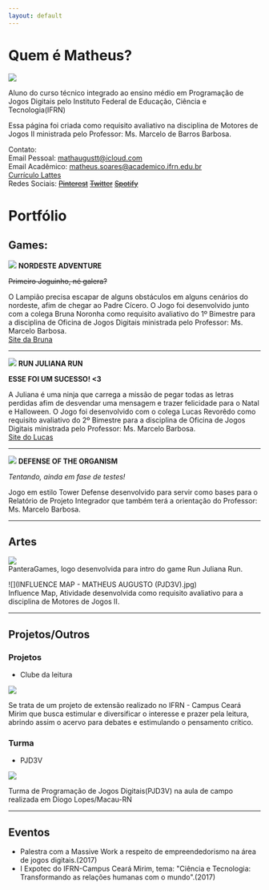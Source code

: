 ```yaml
---
layout: default
---
```



# Quem é Matheus?

![](eu.jpg)

Aluno do curso técnico integrado ao ensino médio em Programação de Jogos Digitais pelo Instituto Federal de Educação, Ciência e Tecnologia(IFRN)

Essa página foi criada como requisito avaliativo na disciplina de Motores de Jogos II ministrada pelo Professor: Ms. Marcelo de Barros Barbosa.

Contato:  
 Email Pessoal: mathaugustt@icloud.com  
 Email Acadêmico: matheus.soares@academico.ifrn.edu.br  
 [Currículo Lattes](http://lattes.cnpq.br/8754198449610994)  
 Redes Sociais: [~~Pinterest~~](https://br.pinterest.com/mathaugustbeta/) [~~Twitter~~](https://twitter.com/mathaugusts) [~~Spotify~~](https://open.spotify.com/user/12142860294/playlist/7xhObRaXaRyexrcmO69Qkq)
 
# Portfólio

## Games:

[![](NordesteAdventure.JPG)](mathaugust.github.io/NordesteAdventure)
**NORDESTE ADVENTURE**  

~~Primeiro Joguinho, né galera?~~  

O Lampião precisa escapar de alguns obstáculos em alguns cenários do nordeste, afim de chegar ao Padre Cícero. O Jogo foi desenvolvido junto com a colega Bruna Noronha como requisito avaliativo do 1º Bimestre para a disciplina de Oficina de Jogos Digitais ministrada pelo Professor: Ms. Marcelo Barbosa.  
[Site da Bruna](brunitxia.github.io)

* * *

[![](RunJulianaRun.JPG)](/RunJulianaRun)
**RUN JULIANA RUN**  

**ESSE FOI UM SUCESSO! <3**  

A Juliana é uma ninja que carrega a missão de pegar todas as letras perdidas afim de desvendar uma mensagem e trazer felicidade para o Natal e Halloween. O Jogo foi desenvolvido com o colega Lucas Revorêdo como requisito avaliativo do 2º Bimestre para a disciplina de Oficina de Jogos Digitais ministrada pelo Professor: Ms. Marcelo Barbosa.  
[Site do Lucas](revoredoo.github.io)

* * *

[![](DefenseOfTheOrganism.JPG)](/DefenseOfTheOrganism)
**DEFENSE OF THE ORGANISM**  

_Tentando, ainda em fase de testes!_  

Jogo em estilo Tower Defense desenvolvido para servir como bases para o Relatório de Projeto Integrador que também terá a orientação do Professor: Ms. Marcelo Barbosa.

* * *

## Artes  

![](IMG_0819.JPG)  
PanteraGames, logo desenvolvida para intro do game Run Juliana Run.

![](INFLUENCE MAP - MATHEUS AUGUSTO (PJD3V).jpg)  
Influence Map, Atividade desenvolvida como requisito avaliativo para a disciplina de Motores de Jogos II.  

* * *

## Projetos/Outros

### Projetos

* Clube da leitura  

![](Clube1.JPG)  

Se trata de um projeto de extensão realizado no IFRN - Campus Ceará Mirim que busca estimular e diversificar o interesse e prazer pela leitura, abrindo assim o acervo para debates e estimulando o pensamento crítico. 

### Turma

* PJD3V

![](IMG_0205.JPG)  

Turma de Programação de Jogos Digitais(PJD3V) na aula de campo realizada em Diogo Lopes/Macau-RN

* * *
## Eventos

* Palestra com a Massive Work a respeito de empreendedorismo na área de jogos digitais.(2017)
* I Expotec do IFRN-Campus Ceará Mirim, tema: "Ciência e Tecnologia: Transformando as relações humanas com o mundo".(2017)
